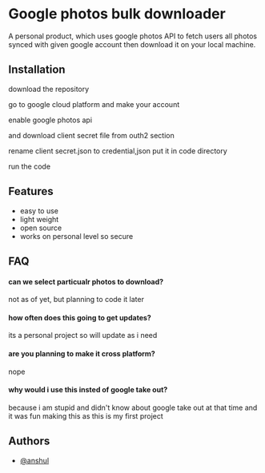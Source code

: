 # Google photos bulk downloader

A personal product, which uses google photos API to fetch users all photos synced with given google account then download it on your local machine.

## Installation

download the repository

go to google cloud platform and make your account

enable google photos api

and download client secret file from outh2 section

rename client secret.json to credential,json put it in code directory

run the code

## Features

- easy to use
- light weight
- open source
- works on personal level so secure

## FAQ

#### can we select particualr photos to download?

not as of yet, but planning to code it later

#### how often does this going to get updates?

its a personal project so will update as i need

#### are you planning to make it cross platform?

nope

#### why would i use this insted of google take out?

because i am stupid and didn't know about google take out at that time and it was fun making this as this is my first project

## Authors

- [@anshul](https://github.com/anshul-jpg)
